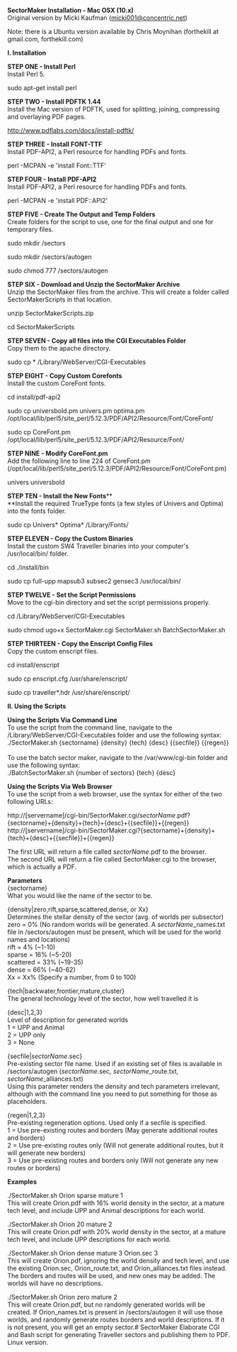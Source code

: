 <span class="s1">**SectorMaker Installation - Mac OSX
(10.x)**</span><span class="s2">  
</span>Original version by Micki Kaufman (micki001@concentric.net)

Note: there is a Ubuntu version available by Chris Moynihan (forthekill
at gmail.com, forthekill.com)

**I. Installation**

**STEP ONE - Install Perl**<span class="s2">  
</span><span class="s3">Install Perl 5.</span>

sudo apt-get install perl

<span class="s4">**STEP TWO - Install PDFTK
1.44**</span><span class="s2">  
</span>Install the Mac version of PDFTK, used for splitting, joining,
compressing and overlaying PDF pages.

http://www.pdflabs.com/docs/install-pdftk/

<span class="s4">**STEP THREE - Install
FONT-TTF**</span><span class="s2">  
</span>Install PDF-API2, a Perl resource for handling PDFs and fonts.

perl -MCPAN -e 'install Font::TTF'<span class="Apple-converted-space">
</span>

<span class="s4">**STEP FOUR - Install
PDF-API2**</span><span class="s2">  
</span>Install PDF-API2, a Perl resource for handling PDFs and fonts.

perl -MCPAN -e 'install PDF::API2'<span class="Apple-converted-space">
</span>

<span class="s4">**STEP FIVE - Create The Output and Temp
Folders**</span><span class="s2">  
</span>Create folders for the script to use, one for the final output
and one for temporary files.

sudo mkdir /sectors

sudo mkdir /sectors/autogen

sudo chmod 777 /sectors/autogen

<span class="s4">**STEP SIX - Download and Unzip the SectorMaker
Archive**</span><span class="s2">  
</span>Unzip the SectorMaker files from the archive. This will create a
folder called SectorMakerScripts in that location.

unzip SectorMakerScripts.zip

cd SectorMakerScripts

**STEP SEVEN - Copy all files into the CGI Executables
Folder**<span class="s2">  
</span><span class="s3">Copy them to the apache directory.</span>

sudo cp \* /Library/WebServer/CGI-Executables

<span class="s4">**STEP EIGHT - Copy Custom
Corefonts**</span><span class="s2">  
</span>Install the custom CoreFont fonts.

cd install/pdf-api2

sudo cp universbold.pm univers.pm optima.pm
/opt/local/lib/perl5/site_perl/5.12.3/PDF/API2/Resource/Font/CoreFont/

sudo cp CoreFont.pm
/opt/local/lib/perl5/site_perl/5.12.3/PDF/API2/Resource/Font/

**STEP NINE - Modify CoreFont.pm**<span class="s2">  
</span>Add the following line to line 224 of CoreFont.pm
(/opt/local/lib/perl5/site_perl/5.12.3/PDF/API2/Resource/Font/CoreFont.pm)

univers universbold

**STEP TEN - Install the New Fonts**<span class="s5">**  
**</span>Install the required TrueType fonts (a few styles of Univers
and Optima) into the fonts folder.

sudo cp Univers\* Optima\* /Library/Fonts/

<span class="s4">**STEP ELEVEN - Copy the Custom
Binaries**</span><span class="s2">  
</span>Install the custom SW4 Traveller binaries into your computer's
<span class="s6">/usr/local/bin/</span> folder.

cd ./install/bin

sudo cp full-upp mapsub3 subsec2 gensec3 /usr/local/bin/

<span class="s4">**STEP TWELVE - Set the Script
Permissions**</span><span class="s2">  
</span>Move to the <span class="s6">cgi-bin</span> directory and set the
script permissions properly.

cd /Library/WebServer/CGI-Executables

sudo chmod ugo+x SectorMaker.cgi SectorMaker.sh BatchSectorMaker.sh

**STEP THIRTEEN - Copy the Enscript Config Files**<span class="s2">  
</span><span class="s3">Copy the custom enscript files.</span>

cd install/enscript

sudo cp enscript.cfg /usr/share/enscript/

sudo cp traveller\*.hdr /usr/share/enscript/

**II. Using the Scripts**

<span class="s4">**Using the Scripts Via Command
Line**</span><span class="s2">  
</span><span class="s3">To use the script from the command line,
navigate to the
</span>/Library/WebServer/CGI-Executables<span class="s3"> folder and
use the following syntax:</span><span class="s2">  
</span>./SectorMaker.sh {sectorname} {density} {tech} {desc} {{secfile}}
{{regen}}<span class="s7">  
</span><span class="s2">  
</span><span class="s3">To use the batch sector maker, navigate to
the</span> /var/www/cgi-bin<span class="s3"> folder and use the
following syntax:</span><span class="s2">  
</span>./BatchSectorMaker.sh {number of sectors} {tech} {desc}

<span class="s4">**Using the Scripts Via Web
Browser**</span><span class="s2">  
</span><span class="s3">To use the script from a web browser, use the
syntax for either of the two following URLs:</span><span class="s2">  
  
</span>http://\[servername\]/cgi-bin/SectorMaker.cgi/*sectorName*.pdf?{sectorname}+{density}+{tech}+{desc}+{{secfile}}+{{regen}}<span class="s7">  
</span>http://\[servername\]/cgi-bin/SectorMaker.cgi?{sectorname}+{density}+{tech}+{desc}+{{secfile}}+{{regen}}<span class="s2">  
  
</span><span class="s3">The first URL will return a file called
</span>*sectorName*.pdf<span class="s3"> to the
browser.</span><span class="s2">  
</span><span class="s3">The second URL will return a file called
</span>SectorMaker.cgi<span class="s3"> to the browser, which is
actually a PDF.</span>

<span class="s4">**Parameters**</span><span class="s2">  
</span>{sectorname}<span class="s2">  
</span><span class="s3">What you would like the name of the sector to
be.</span><span class="s2">  
  
</span>{density\|zero,rift,sparse,scattered,dense, or
Xx}<span class="s2">  
</span><span class="s3">Determines the stellar density of the sector
(avg. of worlds per subsector)</span><span class="s2">  
</span>zero = 0% (No random worlds will be generated. A
*sectorName*\_names.txt file in /sectors/autogen must be present, which
will be used for the world names and locations)<span class="s7">  
</span>rift = 4% (~1-10)<span class="s7">  
</span>sparse = 16% (~5-20)<span class="s7">  
</span>scattered = 33% (~19-35)<span class="s7">  
</span>dense = 66% (~40-62)<span class="s7">  
</span>Xx = Xx% (Specify a number, from 0 to 100)<span class="s2">  
  
</span>{tech\|backwater,frontier,mature,cluster}<span class="s2">  
</span><span class="s3">The general technology level of the sector, how
well travelled it is</span><span class="s2">  
  
</span>{desc\|1,2,3}<span class="s2">  
</span><span class="s3">Level of description for generated
worlds</span><span class="s2">  
</span>1 = UPP and Animal<span class="s7">  
</span>2 = UPP only<span class="s7">  
</span>3 = None<span class="s2">  
  
</span>{secfile\|*sectorName*.sec}<span class="s2">  
</span><span class="s3">Pre-existing sector file name. Used if an
existing set of files is available in
</span>/sectors/autogen<span class="s3">
</span>(*sectorName*.sec<span class="s3">,
</span>*sectorName*\_route.txt<span class="s3">,
</span>*sectorName*\_alliances.txt<span class="s3">)</span><span class="s2">  
</span><span class="s3">Using this parameter renders the density and
tech parameters irrelevant, although with the command line you need to
put something for those as placeholders.</span><span class="s2">  
  
</span>{regen\|1,2,3}<span class="s7">  
</span><span class="s3">Pre-existing regeneration options. Used only if
a </span>secfile<span class="s3"> is
specified.</span><span class="s2">  
</span>1 = Use pre-existing routes and borders (May generate additional
routes and borders)<span class="s7">  
</span>2 = Use pre-existing routes only (Will not generate additional
routes, but it will generate new borders)<span class="s7">  
</span>3 = Use pre-existing routes and borders only (Will not generate
any new routes or borders)

**Examples**

<span class="s6">./SectorMaker.sh Orion sparse mature
1</span><span class="s2">  
</span>This will create Orion.pdf with 16% world density in the sector,
at a mature tech level, and include UPP and Animal descriptions for each
world.

<span class="s6">./SectorMaker.sh Orion 20 mature
2</span><span class="s2">  
</span>This will create Orion.pdf with 20% world density in the sector,
at a mature tech level, and include UPP descriptions for each world.

<span class="s6">./SectorMaker.sh Orion dense mature 3 Orion.sec
3</span><span class="s2">  
</span>This will create Orion.pdf, ignoring the world density and tech
level, and use the existing <span class="s6">Orion.sec</span>,
<span class="s6">Orion_route.txt</span>, and
<span class="s6">Orion_alliances.txt</span> files instead. The borders
and routes will be used, and new ones may be added. The worlds will have
no descriptions.

<span class="s6">./SectorMaker.sh Orion zero mature
2</span><span class="s2">  
</span>This will create Orion.pdf, but no randomly generated worlds will
be created. If <span class="s6">Orion_names.txt</span> is present in
<span class="s6">/sectors/autogen</span> it will use those worlds, and
randomly generate routes borders and world descriptions. If it is not
present, you will get an empty sector.# SectorMaker
Elaborate CGI and Bash script for generating Traveller sectors and publishing them to PDF. Linux version.
